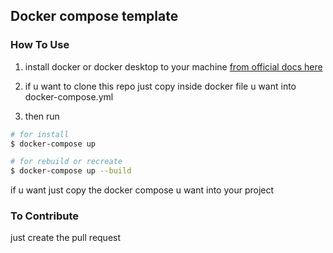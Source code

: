 ## Docker compose template

### How To Use

1. install docker or docker desktop to your machine [from official docs here](https://www.docker.com/)

2. if u want to clone this repo just copy inside docker file u want into docker-compose.yml

3. then run

```sh
# for install
$ docker-compose up

# for rebuild or recreate
$ docker-compose up --build
```

if u want just copy the docker compose u want into your project

### To Contribute

just create the pull request
